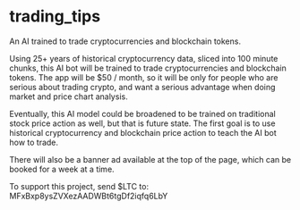 # trading_tips

An AI trained to trade cryptocurrencies and blockchain tokens.

Using 25+ years of historical cryptocurrency data, sliced into 100 minute chunks, this AI bot will be trained to trade cryptocurrencies and blockchain tokens. The app will be $50 / month, so it will be only for people who are serious about trading crypto, and want a serious advantage when doing market and price chart analysis.

Eventually, this AI model could be broadened to be trained on traditional stock price action as well, but that is future state. The first goal is to use historical cryptocurrency and blockchain price action to teach the AI bot how to trade.

There will also be a banner ad available at the top of the page, which can be booked for a week at a time.

To support this project, send $LTC to: MFxBxp8ysZVXezAADWBt6tgDf2iqfq6LbY
